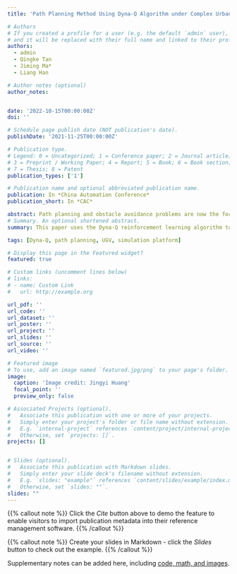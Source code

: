 ```yaml
---
title: 'Path Planning Method Using Dyna-Q Algorithm under Complex Urban Environment'

# Authors
# If you created a profile for a user (e.g. the default `admin` user), write the username (folder name) here
# and it will be replaced with their full name and linked to their profile.
authors:
  - admin
  - Qingke Tan
  - Jiming Ma*
  - Liang Han

# Author notes (optional)
author_notes:


date: '2022-10-15T00:00:00Z'
doi: ''

# Schedule page publish date (NOT publication's date).
publishDate: '2021-11-25T00:00:00Z'

# Publication type.
# Legend: 0 = Uncategorized; 1 = Conference paper; 2 = Journal article;
# 3 = Preprint / Working Paper; 4 = Report; 5 = Book; 6 = Book section;
# 7 = Thesis; 8 = Patent
publication_types: ['1']

# Publication name and optional abbreviated publication name.
publication: In *China Automation Conference*
publication_short: In *CAC*

abstract: Path planning and obstacle avoidance problems are now the focus of robotics research. This paper uses the Dyna-Q reinforcement learning algorithm to implement an obstacle avoidance and a path planning algorithm for unmanned ground vehicle(UGV) under urban environment. Using the reinforcement learning algorithm, we calculate the waypoints of the unmanned vehicle and achieve obstacle avoidance tasks and path planning using a vector field. Finally, we use a PID controller on unmanned aerial vehicle (UAV) to realize the air-ground collaboration task. The algorithms and the agents' modeling in this paper are implemented in the lab's simulation platform.
# Summary. An optional shortened abstract.
summary: This paper uses the Dyna-Q reinforcement learning algorithm to implement an obstacle avoidance and a path planning algorithm for unmanned ground vehicle(UGV) under urban environment.

tags: [Dyna-Q, path planning, UGV, simulation platform]

# Display this page in the Featured widget?
featured: true

# Custom links (uncomment lines below)
# links:
# - name: Custom Link
#   url: http://example.org

url_pdf: ''
url_code: ''
url_dataset: ''
url_poster: ''
url_project: ''
url_slides: ''
url_source: ''
url_video: ''

# Featured image
# To use, add an image named `featured.jpg/png` to your page's folder.
image:
  caption: 'Image credit: Jingyi Huang'
  focal_point: ''
  preview_only: false

# Associated Projects (optional).
#   Associate this publication with one or more of your projects.
#   Simply enter your project's folder or file name without extension.
#   E.g. `internal-project` references `content/project/internal-project/index.md`.
#   Otherwise, set `projects: []`.
projects: []


# Slides (optional).
#   Associate this publication with Markdown slides.
#   Simply enter your slide deck's filename without extension.
#   E.g. `slides: "example"` references `content/slides/example/index.md`.
#   Otherwise, set `slides: ""`.
slides: ""
---
```


{{% callout note %}}
Click the _Cite_ button above to demo the feature to enable visitors to import publication metadata into their reference management software.
{{% /callout %}}

{{% callout note %}}
Create your slides in Markdown - click the _Slides_ button to check out the example.
{{% /callout %}}

Supplementary notes can be added here, including [code, math, and images](https://wowchemy.com/docs/writing-markdown-latex/).
